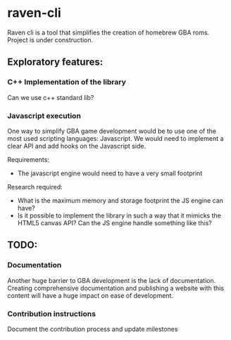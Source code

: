 # raven-cli
Raven cli is a tool that simplifies the creation of homebrew GBA roms. Project is under construction.

## Exploratory features:
### C++ Implementation of the library
Can we use c++ standard lib?

### Javascript execution
One way to simplify GBA game development would be to use one of the most used scripting languages: Javascript. We would need to implement a clear API and add hooks on the Javascript side.

Requirements:
* The javascript engine would need to have a very small footprint

Research required:
* What is the maximum memory and storage footprint the JS engine can have?
* Is it possible to implement the library in such a way that it mimicks the HTML5 canvas API? Can the JS engine handle something like this?

## TODO:
### Documentation
Another huge barrier to GBA development is the lack of documentation. Creating comprehensive documentation and publishing a website with this content will have a huge impact on ease of development.

### Contribution instructions
Document the contribution process and update milestones
